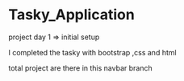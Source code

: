 # Tasky_Application
project day 1 => initial setup

I completed the tasky with bootstrap ,css and html

total project are there in this navbar branch